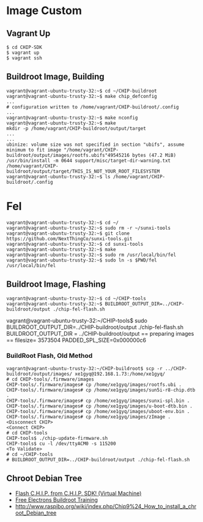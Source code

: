 Image Custom
==

## Vagrant Up

    $ cd CHIP-SDK
    $ vagrant up
    $ vagrant ssh

## Buildroot Image, Building

    vagrant@vagrant-ubuntu-trusty-32:~$ cd ~/CHIP-buildroot
    vagrant@vagrant-ubuntu-trusty-32:~$ make chip_defconfig
    ...
    # configuration written to /home/vagrant/CHIP-buildroot/.config
    ...
    vagrant@vagrant-ubuntu-trusty-32:~$ make nconfig
    vagrant@vagrant-ubuntu-trusty-32:~$ make
    mkdir -p /home/vagrant/CHIP-buildroot/output/target
    ...
    ...
    ubinize: volume size was not specified in section "ubifs", assume minimum to fit image "/home/vagrant/CHIP-buildroot/output/images/rootfs.ubifs"49545216 bytes (47.2 MiB)
    /usr/bin/install -m 0644 support/misc/target-dir-warning.txt /home/vagrant/CHIP-buildroot/output/target/THIS_IS_NOT_YOUR_ROOT_FILESYSTEM
    vagrant@vagrant-ubuntu-trusty-32:~$ ls /home/vagrant/CHIP-buildroot/.config

# Fel

    vagrant@vagrant-ubuntu-trusty-32:~$ cd ~/
    vagrant@vagrant-ubuntu-trusty-32:~$ sudo rm -r ~/sunxi-tools
    vagrant@vagrant-ubuntu-trusty-32:~$ git clone https://github.com/NextThingCo/sunxi-tools.git
    vagrant@vagrant-ubuntu-trusty-32:~$ cd sunxi-tools
    vagrant@vagrant-ubuntu-trusty-32:~$ make
    vagrant@vagrant-ubuntu-trusty-32:~$ sudo rm /usr/local/bin/fel
    vagrant@vagrant-ubuntu-trusty-32:~$ sudo ln -s $PWD/fel /usr/local/bin/fel

## Buildroot Image, Flashing

    vagrant@vagrant-ubuntu-trusty-32:~$ cd ~/CHIP-tools
    vagrant@vagrant-ubuntu-trusty-32:~$ BUILDROOT_OUTPUT_DIR=../CHIP-buildroot/output ./chip-fel-flash.sh

vagrant@vagrant-ubuntu-trusty-32:~/CHIP-tools$ sudo BUILDROOT_OUTPUT_DIR=../CHIP-buildroot/output ./chip-fel-flash.sh
BUILDROOT_OUTPUT_DIR = ../CHIP-buildroot/output
== preparing images ==
filesize= 3573504
PADDED_SPL_SIZE=0x000000c6


### BuildRoot Flash, Old Method

    vagrant@vagrant-ubuntu-trusty-32:~/CHIP-buildroot$ scp -r ../CHIP-buildroot/output/images/ xe1gyq@192.168.1.73:/home/xe1gyq/
    # cd CHIP-tools/.firmware/images
    CHIP-tools/.firmware/images# cp /home/xe1gyq/images/rootfs.ubi .
    CHIP-tools/.firmware/images# cp /home/xe1gyq/images/sun5i-r8-chip.dtb .
    CHIP-tools/.firmware/images# cp /home/xe1gyq/images/sunxi-spl.bin .
    CHIP-tools/.firmware/images# cp /home/xe1gyq/images/u-boot-dtb.bin .
    CHIP-tools/.firmware/images# cp /home/xe1gyq/images/uboot-env.bin .
    CHIP-tools/.firmware/images# cp /home/xe1gyq/images/zImage .
    <Disconnect CHIP>
    <Connect CHIP>
    # cd CHIP-tools
    CHIP-tools$ ./chip-update-firmware.sh
    CHIP-tools$ cu -l /dev/ttyACM0 -s 115200
    <To Validate>
    # cd ~/CHIP-tools
    # BUILDROOT_OUTPUT_DIR=../CHIP-buildroot/output ./chip-fel-flash.sh


## Chroot Debian Tree

- [Flash C.H.I.P. from C.H.I.P. SDK! (Virtual Machine) ](https://nextthingco.zendesk.com/hc/en-us/articles/210864097-Flash-C-H-I-P-from-C-H-I-P-SDK-Virtual-Machine-)
- [Free Electrons Buildroot Training ](http://free-electrons.com/doc/training/buildroot/buildroot-slides.pdf)
- http://www.raspibo.org/wiki/index.php/Chip9%24_How_to_install_a_chroot_Debian_tree
